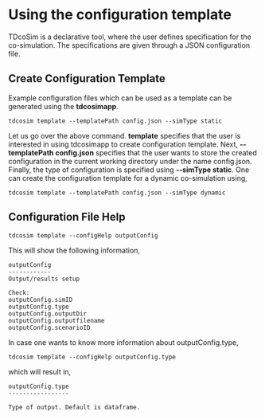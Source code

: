 # Using the configuration template

TDcoSim is a declarative tool, where the user defines specification for the co-simulation. The specifications are given through a JSON configuration file. 
## Create Configuration Template
Example configuration files which can be used as a template can be generated using the **tdcosimapp**. 

```
tdcosim template --templatePath config.json --simType static
```

Let us go over the above command. **template** specifies that the user is interested in using tdcosimapp to create configuration template. Next, **--templatePath config.json** specifies that the user wants to store the created configuration in the current working directory under the name config.json. Finally, the type of configuration is specified using **--simType static**. One can create the configuration template for a dynamic co-simulation using,

```
tdcosim template --templatePath config.json --simType dynamic
```

## Configuration File Help

```
tdcosim template --configHelp outputConfig
```
This will show the following information,

```
outputConfig
------------
Output/results setup

Check:
outputConfig.simID
outputConfig.type
outputConfig.outputDir
outputConfig.outputfilename
outputConfig.scenarioID
```

In case one wants to know more information about outputConfig.type,

```
tdcosim template --configHelp outputConfig.type
```

which will result in,

```
outputConfig.type
-----------------

Type of output. Default is dataframe.
```
